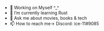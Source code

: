 
- 🔭 Working on Myself ^_^
- 🌱 I’m currently learning Rust 
- 💬 Ask me about movies, books & tech
- 📫 How to reach me-> Discord: ice-11#9085
